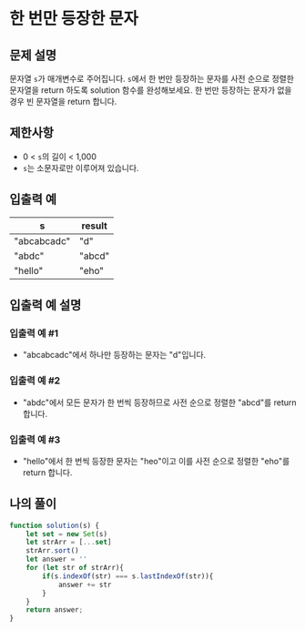 # 한 번만 등장한 문자

## 문제 설명
문자열 `s`가 매개변수로 주어집니다. `s`에서 한 번만 등장하는 문자를 사전 순으로 정렬한 문자열을 return 하도록 solution 함수를 완성해보세요. 한 번만 등장하는 문자가 없을 경우 빈 문자열을 return 합니다.

## 제한사항
- 0 < `s`의 길이 < 1,000
- `s`는 소문자로만 이루어져 있습니다.

## 입출력 예
|s|result|
|---|---|
|"abcabcadc"|"d"|
|"abdc"|"abcd"|
|"hello"|"eho"|

## 입출력 예 설명

### 입출력 예 #1
- "abcabcadc"에서 하나만 등장하는 문자는 "d"입니다.

### 입출력 예 #2
- "abdc"에서 모든 문자가 한 번씩 등장하므로 사전 순으로 정렬한 "abcd"를 return 합니다.

### 입출력 예 #3
- "hello"에서 한 번씩 등장한 문자는 "heo"이고 이를 사전 순으로 정렬한 "eho"를 return 합니다.

## 나의 풀이
```js
function solution(s) {
    let set = new Set(s)
    let strArr = [...set]
    strArr.sort()
    let answer = ''
    for (let str of strArr){
        if(s.indexOf(str) === s.lastIndexOf(str)){
            answer += str
        }
    }
    return answer;
}
```
